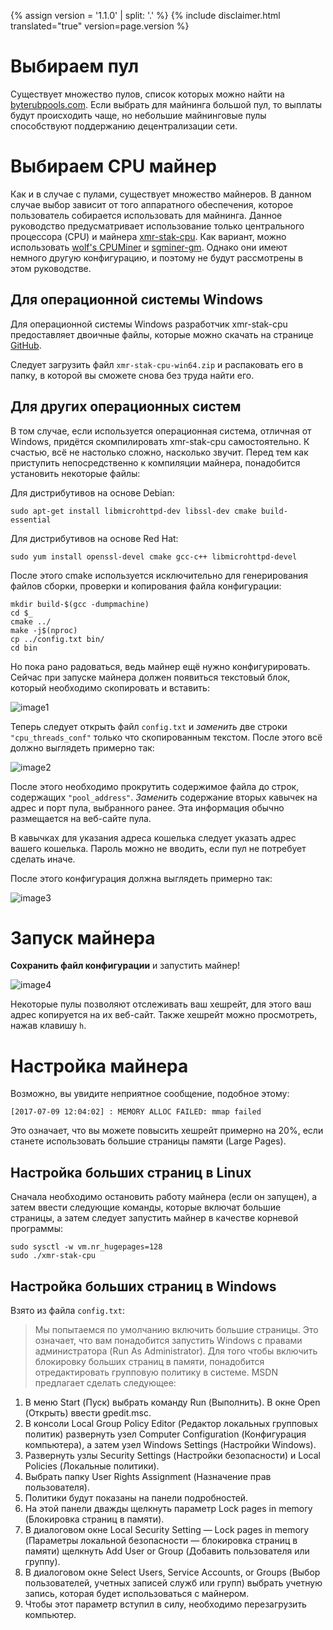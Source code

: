 {% assign version = '1.1.0' | split: '.' %}
{% include disclaimer.html translated="true" version=page.version %}
# Выбираем пул

Существует множество пулов, список которых можно найти на [byterubpools.com](https://byterubpools.com). Если выбрать для майнинга большой пул, то выплаты будут происходить чаще, но небольшие майнинговые пулы способствуют поддержанию децентрализации сети.

# Выбираем CPU майнер

Как и в случае с пулами, существует множество майнеров. В данном случае выбор зависит от того аппаратного обеспечения, которое пользователь собирается использовать для майнинга. Данное руководство предусматривает использование только центрального процессора (CPU) и майнера [xmr-stak-cpu](https://github.com/fireice-uk/xmr-stak-cpu). Как вариант, можно использовать [wolf's CPUMiner](https://github.com/wolf9466/cpuminer-multi) и [sgminer-gm](https://github.com/genesismining/sgminer-gm). Однако они имеют немного другую конфигурацию, и поэтому не будут рассмотрены в этом руководстве.

## Для операционной системы Windows

Для операционной системы Windows разработчик xmr-stak-cpu предоставляет двоичные файлы, которые можно скачать на странице [GitHub](https://github.com/fireice-uk/xmr-stak-cpu/releases).

Следует загрузить файл `xmr-stak-cpu-win64.zip` и распаковать его в папку, в которой вы сможете снова без труда найти его.

## Для других операционных систем

В том случае, если используется операционная система, отличная от Windows, придётся скомпилировать xmr-stak-cpu самостоятельно. К счастью, всё не настолько сложно, насколько звучит. Перед тем как приступить непосредственно к компиляции майнера, понадобится установить некоторые файлы:

Для дистрибутивов на основе Debian:

    sudo apt-get install libmicrohttpd-dev libssl-dev cmake build-essential

Для дистрибутивов на основе Red Hat:

	sudo yum install openssl-devel cmake gcc-c++ libmicrohttpd-devel

<!-- TODO: Add dependencies for other operating systems? -->

После этого cmake используется исключительно для генерирования файлов сборки, проверки и копирования файла конфигурации:

    mkdir build-$(gcc -dumpmachine)
	cd $_
	cmake ../
	make -j$(nproc)
	cp ../config.txt bin/
	cd bin

Но пока рано радоваться, ведь майнер ещё нужно конфигурировать. Сейчас при запуске майнера должен появиться текстовый блок, который необходимо скопировать и вставить:

![image1](png/mine_to_pool/1.png)

Теперь следует открыть файл `config.txt` и *заменить* две строки `"cpu_threads_conf"` только что скопированным текстом. После этого всё должно выглядеть примерно так:

![image2](png/mine_to_pool/2.png)

После этого необходимо прокрутить содержимое файла до строк, содержащих `"pool_address"`.
*Заменить* содержание вторых кавычек на адрес и порт пула, выбранного ранее. Эта информация обычно размещается на веб-сайте пула.

В кавычках для указания адреса кошелька следует указать адрес вашего кошелька. Пароль можно не вводить, если пул не потребует сделать иначе.

После этого конфигурация должна выглядеть примерно так:

![image3](png/mine_to_pool/3.png)

# Запуск майнера

**Сохранить файл конфигурации** и запустить майнер!

![image4](png/mine_to_pool/4.png)

Некоторые пулы позволяют отслеживать ваш хешрейт, для этого ваш адрес копируется на их веб-сайт. Также хешрейт можно просмотреть, нажав клавишу `h`.

# Настройка майнера

Возможно, вы увидите неприятное сообщение, подобное этому:

	[2017-07-09 12:04:02] : MEMORY ALLOC FAILED: mmap failed

Это означает, что вы можете повысить хешрейт примерно на 20%, если станете использовать большие страницы памяти (Large Pages).

## Настройка больших страниц в Linux

Сначала необходимо остановить работу майнера (если он запущен), а затем ввести следующие команды, которые включат большие страницы, а затем следует запустить майнер в качестве корневой программы:

	sudo sysctl -w vm.nr_hugepages=128
	sudo ./xmr-stak-cpu

## Настройка больших страниц в Windows

Взято из файла `config.txt`:

>Мы попытаемся по умолчанию включить большие страницы. Это означает, что вам понадобится запустить Windows с правами администратора (Run As Administrator). Для того чтобы включить блокировку больших страниц в памяти, понадобится отредактировать групповую политику в системе. MSDN предлагает сделать следующее:
1. В меню Start (Пуск) выбрать команду Run (Выполнить). В окне Open (Открыть) ввести gpedit.msc.
2. В консоли Local Group Policy Editor (Редактор локальных групповых политик) развернуть узел Computer Configuration (Конфигурация компьютера), а затем узел Windows Settings (Настройки Windows).
3. Развернуть узлы Security Settings (Настройки безопасности) и Local Policies (Локальные политики).
4. Выбрать папку User Rights Assignment (Назначение прав пользователя).
5. Политики будут показаны на панели подробностей.
6. На этой панели дважды щелкнуть параметр Lock pages in memory (Блокировка страниц в памяти).
7. В диалоговом окне Local Security Setting — Lock pages in memory (Параметры локальной безопасности — блокировка страниц в памяти) щелкнуть Add User or Group (Добавить пользователя или группу).
8. В диалоговом окне Select Users, Service Accounts, or Groups (Выбор пользователей, учетных записей служб или групп) выбрать учетную запись, которая будет использоваться с майнером.
9. Чтобы этот параметр вступил в силу, необходимо перезагрузить компьютер.
